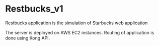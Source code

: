 # Restbucks_v1
Restbucks application is the simulation of Starbucks web application

The server is deployed on AWS EC2 instances. Routing of application is done using Kong API.
